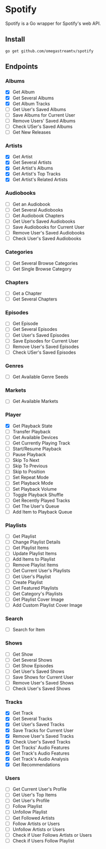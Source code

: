 # Spotify

Spotify is a Go wrapper for Spotify's web API.

## Install
```cli
go get github.com/omegastreamtv/spotify
```

## Endpoints
### Albums
- [x] Get Album
- [x] Get Several Albums
- [x] Get Album Tracks
- [ ] Get User's Saved Albums
- [ ] Save Albums for Current User
- [ ] Remove Users' Saved Albums
- [ ] Check USer's Saved Albums
- [ ] Get New Releases

### Artists
- [x] Get Artist
- [x] Get Several Artists
- [x] Get Artist's Albums
- [x] Get Artist's Top Tracks
- [x] Get Artist's Related Artists

### Audiobooks
- [ ] Get an Audiobook
- [ ] Get Several Audiobooks
- [ ] Get Audiobook Chapters
- [ ] Get User's Saved Audiobooks
- [ ] Save Audiobooks for Current User
- [ ] Remove User's Saved Audiobooks
- [ ] Check User's Saved Audiobooks

### Categories
- [ ] Get Several Browse Categories
- [ ] Get Single Browse Category

### Chapters
- [ ] Get a Chapter
- [ ] Get Several Chapters

### Episodes
- [ ] Get Episode
- [ ] Get Several Episodes
- [ ] Get User's Saved Episodes
- [ ] Save Episodes for Current User
- [ ] Remove User's Saved Episodes
- [ ] Check USer's Saved Episodes

### Genres
- [ ] Get Available Genre Seeds

### Markets
- [ ] Get Available Markets

### Player
- [x] Get Playback State
- [ ] Transfer Playback
- [ ] Get Available Devices
- [ ] Get Currently Playing Track
- [ ] Start/Resume Playback
- [ ] Pause Playback
- [ ] Skip To Next
- [ ] Skip To Previous
- [ ] Skip to Position
- [ ] Set Repeat Mode
- [ ] Set Playback Mode
- [ ] Set Playback Volume
- [ ] Toggle Playback Shuffle
- [ ] Get Recently Played Tracks
- [ ] Get The User's Queue
- [ ] Add Item to Playback Queue

### Playlists
- [ ] Get Playlist
- [ ] Change Playlist Details
- [ ] Get Playlist Items
- [ ] Update Playlist Items
- [ ] Add Items to Playlist
- [ ] Remove Playlist Items
- [ ] Get Current User's Playlists
- [ ] Get User's Playlist
- [ ] Create Playlist
- [ ] Get Featured Playlists
- [ ] Get Category's Playlists
- [ ] Get Playlist Cover Image
- [ ] Add Custom Playlist Cover Image

### Search
- [ ] Search for Item

### Shows
- [ ] Get Show
- [ ] Get Several Shows
- [ ] Get Show Episodes
- [ ] Get User's Saved Shows
- [ ] Save Shows for Current User
- [ ] Remove User's Saved Shows
- [ ] Check User's Saved Shows

### Tracks
- [x] Get Track
- [x] Get Several Tracks
- [x] Get User's Saved Tracks
- [x] Save Tracks for Current User
- [x] Remove User's Saved Tracks
- [x] Check User's Saved Tracks
- [x] Get Tracks' Audio Features
- [x] Get Track's Audio Features
- [x] Get Track's Audio Analysis
- [x] Get Recommendations

### Users
- [ ] Get Current User's Profile
- [ ] Get User's Top Items
- [ ] Get User's Profile
- [ ] Follow Playlist
- [ ] Unfollow Playlist
- [ ] Get Followed Artists
- [ ] Follow Artists or Users
- [ ] Unfollow Artists or Users
- [ ] Check if User Follows Artists or Users
- [ ] Check if Users Follow Playlist